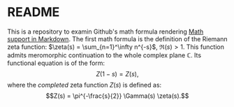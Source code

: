 # README

This is a repository to examin Github's math formula rendering [Math support in Markdown](https://github.blog/2022-05-19-math-support-in-markdown/).
The first math formula is the definition of the Riemann zeta function: $\zeta(s) = \sum_{n=1}^\infty n^{-s}$, $\Re(s)>1$.
This function admits meromorphic continuation to the whole complex plane $\mathbb{C}$. Its functional equation is of the form:
$$Z(1 - s) = Z(s),$$
where the *completed* zeta function $Z(s)$ is defined as:
$$Z(s) = \pi^{-\frac{s}{2}} \Gamma(s) \zeta(s).$$
